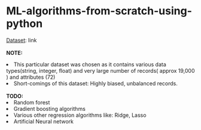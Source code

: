 # ML-algorithms-from-scratch-using-python
<ins>Dataset</ins>: <href>link</href>
<br><br>
<b>NOTE: </b>

<li> This particular dataset was chosen as it contains various data types(string, integer, float) and very large number of records( approx 19,000 ) and attributes (72)</li>
<li> Short-comings of this dataset: Highly biased, unbalanced records.</li>
<br>
<b>TODO: </b>

<li> Random forest</li>
<li> Gradient boosting algorithms</li>
<li> Various other regression algorithms like: Ridge, Lasso</li>
<li> Artificial Neural network</li>
